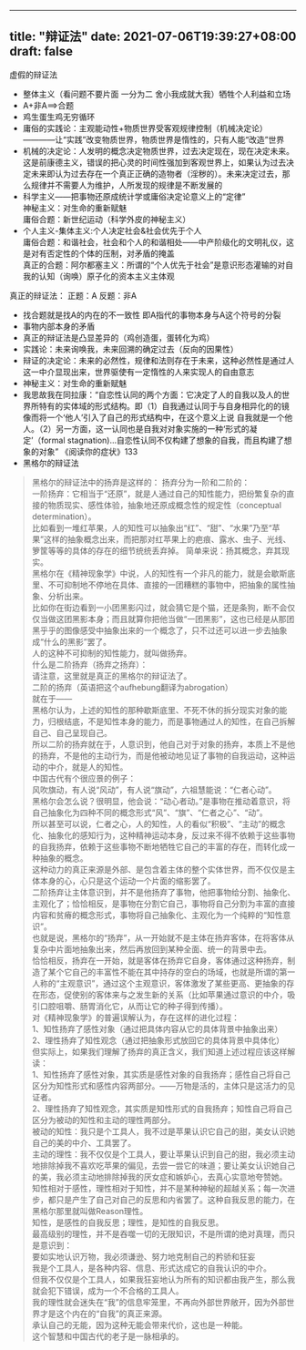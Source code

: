 
---
title: "辩证法"
date: 2021-07-06T19:39:27+08:00
draft: false
---

虚假的辩证法<br>
* 整体主义（看问题不要片面 一分为二 舍小我成就大我）牺牲个人利益和立场<br>
* A+非A==>合题<br>
* 鸡生蛋生鸡无穷循环
* 庸俗的实践论：主观能动性+物质世界受客观规律控制（机械决定论）————让“实践”改变物质世界，物质世界是惰性的，只有人能“改造”世界
* 机械的决定论：人发明的概念决定物质世界，过去决定现在，现在决定未来。这是前康德主义，错误的把心灵的时间性强加到客观世界上，如果认为过去决定未来即认为过去存在一个真正正确的造物者（淫秽的）。未来决定过去，那么规律并不需要人为维护，人所发现的规律是不断发展的
* 科学主义——把事物还原成统计学或庸俗决定论意义上的“定律” <br>神秘主义：对生命的重新赋魅 <br>庸俗合题：新世纪运动（科学外皮的神秘主义）
* 个人主义-集体主义:个人决定社会&社会优先于个人 <br>庸俗合题：和谐社会，社会和个人的和谐相处——中产阶级化的文明礼仪，这是对有否定性的个体的压制，对矛盾的掩盖<br>真正的合题：阿尔都塞主义：所谓的“个人优先于社会”是意识形态灌输的对自我的认知（询唤）原子化的资本主义主体观

真正的辩证法：
正题：A 反题：非A<br>
* 找合题就是找A的内在的不一致性 即A指代的事物本身与A这个符号的分裂<br>
* 事物内部本身的矛盾<br>
* 真正的辩证法是凸显差异的（鸡创造蛋，蛋转化为鸡）<br>
* 实践论：未来询唤我，未来回溯的确定过去（反向的因果性）
* 辩证的决定论：未来的必然性，规律和法则存在于未来，这种必然性是通过人这一中介显现出来，世界驱使有一定惰性的人来实现人的自由意志
* 神秘主义：对生命的重新赋魅
* 我思故我在同拉康：“自恋性认同的两个方面：它决定了人的自我以及人的世界所特有的实体域的形式结构。即（1）自我通过认同于与自身相异化的的镜像而将一个‘他人’引入了自己的形式结构中，在这个意义上说 自我就是一个他人。（2）另一方面，这一认同也是自我对对象实施的一种‘形式的凝定’（formal stagnation)...自恋性认同不仅构建了想象的自我，而且构建了想象的对象” 《阅读你的症状》133
* 黑格尔的辩证法

> 黑格尔的辩证法中的扬弃是这样的：
        扬弃分为一阶和二阶的：<br>
        一阶扬弃：它相当于“还原”，就是人通过自己的知性能力，把纷繁复杂的直接的物质现实、感性体验，抽象地还原成概念性的规定性（conceptual determination）。<br>
        比如看到一堆红苹果，人的知性可以抽象出“红”、“甜”、“水果”乃至“苹果”这样的抽象概念出来，而把那对红苹果上的疤痕、露水、虫子、光线、箩筐等等的具体的存在的细节统统丢弃掉。
        简单来说：扬其概念，弃其现实。<br>
        黑格尔在《精神现象学》中说，人的知性有一个非凡的能力，就是会歇斯底里、不可抑制地不停地在具体、直接的一团糟糕的事物中，把抽象的属性抽象、分析出来。<br>
        比如你在街边看到一小团黑影闪过，就会猜它是个猫，还是条狗，断不会仅仅当做这团黑影本身；而且就算你把他当做“一团黑影”，这也已经是从那团黑乎乎的图像感受中抽象出来的一个概念了，只不过还可以进一步去抽象成“什么的黑影”罢了。<br>
        人的这种不可抑制的知性能力，就叫做扬弃。<br>
        什么是二阶扬弃（扬弃之扬弃）：<br>
        请注意，这里就是真正的黑格尔的辩证法了。<br>
        二阶的扬弃（英语把这个aufhebung翻译为abrogation）<br>
        就在于——<br>
        黑格尔认为，上述的知性的那种歇斯底里、不死不休的拆分现实对象的能力，归根结底，不是知性本身的能力，而是事物通过人的知性，在自己拆解自己、自己呈现自己。<br>
        所以二阶的扬弃就在于，人意识到，他自己对于对象的扬弃，本质上不是他的扬弃，不是他的主动行为，而是他被动地见证了事物的自我运动，这种运动的中介，就是人的知性。<br>
        中国古代有个很应景的例子：<br>
        风吹旗动，有人说“风动”，有人说“旗动”，六祖慧能说：“仁者心动”。<br>
        黑格尔会怎么说？很明显，他会说：“动心者动。”是事物在推动着意识，将自己抽象化为四种不同的概念形式“风”、“旗”、“仁者之心”、“动”。<br>
        所以甚至可以说，仁者之心，人的知性，人的看似“积极”、“主动”的概念化、抽象化的感知行为，这种精神运动本身，反过来不得不依赖于这些事物的自我扬弃，依赖于这些事物不断地牺牲它自己的丰富的存在，而转化成一种抽象的概念。<br>
        这种动力的真正来源是外部、是包含着主体的整个实体世界，而不仅仅是主体本身的心，心只是这个运动一个片面的缩影罢了。<br>
        二阶扬弃让主体意识到，并不是他扬弃了事物，他把事物给分割、抽象化、主观化了；恰恰相反，是事物在分割它自己，事物将自己分割为丰富的直接内容和贫瘠的概念形式，事物将自己抽象化、主观化为一个纯粹的“知性意识”。<br>
        也就是说，黑格尔的“扬弃”，从一开始就不是主体在扬弃客体，在将客体从复杂中片面地抽象出来，然后再放回到某种全面、统一的背景中去。<br>
        恰恰相反，扬弃在一开始，就是客体在扬弃它自身，客体通过这种扬弃，制造了某个它自己的丰富性不能在其中持存的空白的场域，也就是所谓的第一人称的“主观意识”，通过这个主观意识，客体激发了某些更高、更抽象的存在形态，促使别的客体来与之发生新的关系（比如苹果通过意识的中介，吸引口腔咀嚼、肠胃消化它，从而让它的种子得到传播）。<br>
        对《精神现象学》的普遍误解认为，存在这样的进化过程：<br>
        1、知性扬弃了感性对象（通过把具体内容从它的具体背景中抽象出来）<br>
        2、理性扬弃了知性观念（通过把抽象形式放回它的具体背景中具体化）<br>
        但实际上，如果我们理解了扬弃的真正含义，我们知道上述过程应该这样解读：<br>
        1、知性扬弃了感性对象，其实质是感性对象的自我扬弃；感性自己将自己区分为知性形式和感性内容两部分。——万物是活的，主体只是这活力的见证者。<br>
        2、理性扬弃了知性观念，其实质是知性形式的自我扬弃；知性自己将自己区分为被动的知性和主动的理性两部分。<br>
        被动的知性：我只是个工具人，我不过是苹果认识它自己的甜，美女认识她自己的美的中介、工具罢了。<br>
        主动的理性：我不仅仅是个工具人，要让苹果认识到自己的甜，我必须主动地排除掉我不喜欢吃苹果的偏见，去尝一尝它的味道；要让美女认识她自己的美，我必须主动地排除掉我的厌女症和嫉妒心，去真心实意地夸赞她。<br>
        知性相对于感性，理性相对于知性，并不是某种神秘的超越关系；每一次进步，都只是产生了自己对自己的反思和内省罢了。这种自我反思的能力，在黑格尔那里就叫做Reason理性。<br>
        知性，是感性的自我反思；理性，是知性的自我反思。<br>
        最高级别的理性，并不是吞噬一切的无限知识，不是所谓的绝对真理，而只是意识到：<br>
        要如实地认识万物，我必须谦逊、努力地克制自己的矜骄和狂妄<br>
        我是个工具人，是各种内容、信息、形式达成它的自我认识的中介。<br>
        但我不仅仅是个工具人，如果我狂妄地认为所有的知识都由我产生，那么我就会犯下错误，成为一个不合格的工具人。<br>
        我的理性就会迷失在“我”的信息牢笼里，不再向外部世界敞开，因为外部世界才是这个内在的“自我”的真正来源。<br>
        承认自己的无能，因为这种无能会带来代价，这也是一种能。<br>
        这个智慧和中国古代的老子是一脉相承的。<br>

